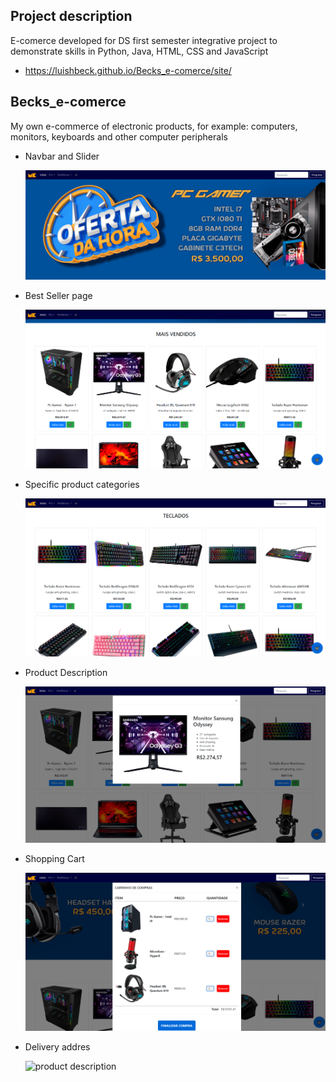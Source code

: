 <!-- ![Logo of the project](https://github.com/LuisHBeck/Becks_e-comerce/blob/main/site/logo/Laranja%20.png) -->

## Project description
E-comerce developed for DS first semester integrative project to demonstrate skills in Python, Java, HTML, CSS and JavaScript

* https://luishbeck.github.io/Becks_e-comerce/site/

## Becks_e-comerce 
My own e-commerce of electronic products, for example: computers, monitors, keyboards and other computer peripherals

* Navbar and Slider

    ![Nav + Slider](https://github.com/LuisHBeck/Becks_e-comerce/blob/main/public/readme/nav_slider.png)

* Best Seller page

    ![best seller page](https://github.com/LuisHBeck/Becks_e-comerce/blob/main/public/readme/best_seller.png)


* Specific product categories

    ![specific category](https://github.com/LuisHBeck/Becks_e-comerce/blob/main/public/readme/specific_category.png)


* Product Description 

    ![product description](https://github.com/LuisHBeck/Becks_e-comerce/blob/main/public/readme/product_description.png)


* Shopping Cart 

    ![product description](https://github.com/LuisHBeck/Becks_e-comerce/blob/main/public/readme/shopping_cart.png)

* Delivery addres 

    ![product description](https://github.com/LuisHBeck/Becks_e-comerce/blob/main/public/readme/delivery_addres.png)

    
